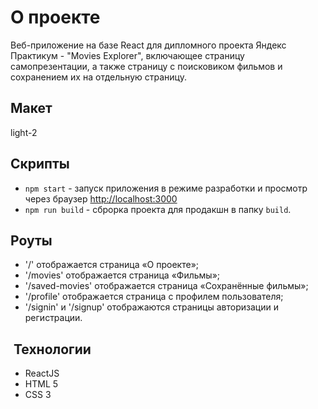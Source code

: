 # О проекте

Веб-приложение на базе React для дипломного проекта Яндекс Практикум - "Movies Explorer", включающее страницу самопрезентации, а также страницу с поисковиком фильмов и сохранением их на отдельную страницу.

## Макет

light-2

## Скрипты

- `npm start` - запуск приложения в режиме разработки и просмотр через браузер [http://localhost:3000](http://localhost:3000)
- `npm run build` - сброрка проекта для продакшн в папку `build`.

## Роуты

- '/' отображается страница «О проекте»;
- '/movies' отображается страница «Фильмы»;
- '/saved-movies' отображается страница «Сохранённые фильмы»;
- '/profile' отображается страница с профилем пользователя;
- '/signin' и '/signup' отображаются страницы авторизации и регистрации.

##  Технологии

- ReactJS
- HTML 5
- CSS 3
